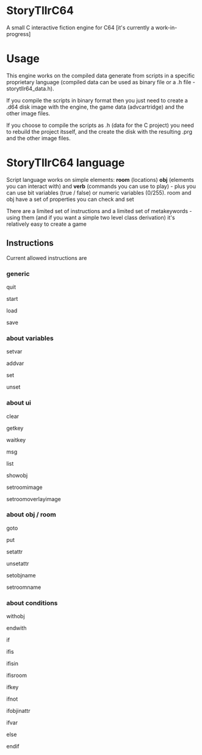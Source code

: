 # StoryTllrC64
A small C interactive fiction engine for C64 [it's currently a work-in-progress]

# Usage
This engine works on the compiled data generate from scripts in a specific proprietary language (compiled data can be used as binary file or a .h file - storytllr64_data.h). 

If you compile the scripts in binary format then you just need to create a .d64 disk image with the engine, the game data (advcartridge) and the other image files.

If you choose to compile the scripts as .h (data for the C project) you need to rebuild the project itsself, and the create the disk with the resulting .prg and the other image files.

# StoryTllrC64 language

Script language works on simple elements: **room** (locations) **obj** (elements you can interact with) and **verb** (commands you can use to play) - plus you can use bit variables (true / false) or numeric variables (0/255). room and obj have a set of properties you can check and set

There are a limited set of instructions and a limited set of metakeywords - using them (and if you want a simple two level class derivation) it's relatively easy to create a game

## Instructions

Current allowed instructions are 

### generic

  quit
  
  start
  
  load
  
  save

### about variables

  setvar
  
  addvar
  
  set
  
  unset
  
### about ui

  clear
  
  getkey
  
  waitkey
  
  msg
  
  list
  
  showobj
  
  setroomimage
  
  setroomoverlayimage
  
### about obj / room  

  goto
  
  put
  
  setattr
  
  unsetattr
  
  setobjname  
  
  setroomname
  
### about conditions  
  
  withobj  
  
  endwith
  
  if
  
  ifis
  
  ifisin
  
  ifisroom
  
  ifkey
  
  ifnot
  
  ifobjinattr
  
  ifvar  

  else
  
  endif
  


